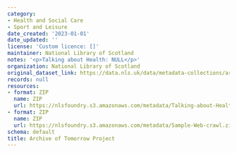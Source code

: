 ```yaml
---
category:
- Health and Social Care
- Sport and Leisure
date_created: '2023-01-01'
date_updated: ''
license: 'Custom licence: []'
maintainer: National Library of Scotland
notes: '<p>Talking about Health: NULL</p>'
organization: National Library of Scotland
original_dataset_link: https://data.nls.uk/data/metadata-collections/archive-of-tomorrow-project/
records: null
resources:
- format: ZIP
  name: ZIP
  url: https://nlsfoundry.s3.amazonaws.com/metadata/Talking-about-Health.zip
- format: ZIP
  name: ZIP
  url: https://nlsfoundry.s3.amazonaws.com/metadata/Sample-Web-crawl.zip
schema: default
title: Archive of Tomorrow Project
---
```

